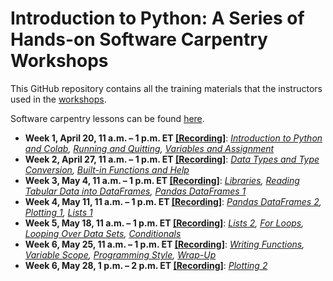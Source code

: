 # Introduction to Python: A Series of Hands-on Software Carpentry Workshops

This GitHub repository contains all the training materials that the instructors used in the [workshops](https://cbiit.github.io/p2p-datasci/2021-03-25-introduction_to_python/).

Software carpentry lessons can be found [here](http://swcarpentry.github.io/python-novice-gapminder/).

* **Week 1, April 20, 11 a.m. – 1 p.m. ET [[Recording]](https://youtu.be/uf72-xQOBJg)**: *[Introduction to Python and Colab](./week1/python_carpentry_workshop-2021-04-20.pdf), [Running and Quitting](./week1/python_running_and_quitting-2021-04-20.ipynb), [Variables and Assignment](./week1/python_variables_and_assignment-2021-04-20.ipynb)*
* **Week 2, April 27, 11 a.m. – 1 p.m. ET [[Recording]](https://youtu.be/sA-lJAqCa78)**: *[Data Types and Type Conversion](./week2/python_data_types_and_type_conversion.ipynb), [Built-in Functions and Help](./week2/python_built_in_functions_and_help.ipynb)*
* **Week 3, May 4, 11 a.m. – 1 p.m. ET [[Recording]](https://youtu.be/pQo-ZOC6HSE)**: *[Libraries](./week3/python_libraries.ipynb), [Reading Tabular Data into DataFrames](./week3/python_reading_tabular_data_into_dataframes.ipynb), [Pandas DataFrames 1](./week3/python_pandas_dataframes_1.ipynb)*
* **Week 4, May 11, 11 a.m. – 1 p.m. ET [[Recording]](https://youtu.be/NijTK7ViIE4)**: *[Pandas DataFrames 2](./week4/python_pandas_dataframes_2.ipynb), [Plotting 1](./week4/python_plotting_1.ipynb), [Lists 1](./week4/python_lists_1.ipynb)*
* **Week 5, May 18, 11 a.m. – 1 p.m. ET [[Recording]](https://youtu.be/v_NXSAGvtI0)**: *[Lists 2](./week5/python_lists_2.ipynb), [For Loops](./week5/python_for_loops.ipynb), [Looping Over Data Sets](./week5/python_looping_over_data_sets.ipynb), [Conditionals](./week5/python_conditionals.ipynb)*
* **Week 6, May 25, 11 a.m. – 1 p.m. ET [[Recording]](https://youtu.be/gw6sJJm8kng)**: *[Writing Functions](./week6/python_writing_functions.ipynb), [Variable Scope](./week6/python_variable_scope.ipynb), [Programming Style](./week6/python_programming_style.ipynb), [Wrap-Up](./week6/python-carpentry-workshop-wrap-up.pdf)*
* **Week 6, May 28, 1 p.m. – 2 p.m. ET [[Recording]](https://youtu.be/i_KKdQwc9eE)**: *[Plotting 2](./week6/Exploratory-data-analysis-8-2020.pdf)*
